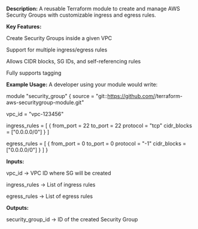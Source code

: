 **Description:**
A reusable Terraform module to create and manage AWS Security Groups with customizable ingress and egress rules.

**Key Features:**

Create Security Groups inside a given VPC

Support for multiple ingress/egress rules

Allows CIDR blocks, SG IDs, and self-referencing rules

Fully supports tagging

**Example Usage:**
A developer using your module would write:

module "security_group" {
  source = "git::https://github.com/<your-username>/terraform-aws-securitygroup-module.git"

  vpc_id = "vpc-123456"

  ingress_rules = [
    {
      from_port   = 22
      to_port     = 22
      protocol    = "tcp"
      cidr_blocks = ["0.0.0.0/0"]
    }
  ]

  egress_rules = [
    {
      from_port   = 0
      to_port     = 0
      protocol    = "-1"
      cidr_blocks = ["0.0.0.0/0"]
    }
  ]
}


**Inputs:**

vpc_id → VPC ID where SG will be created

ingress_rules → List of ingress rules

egress_rules → List of egress rules

**Outputs:**

security_group_id → ID of the created Security Group
